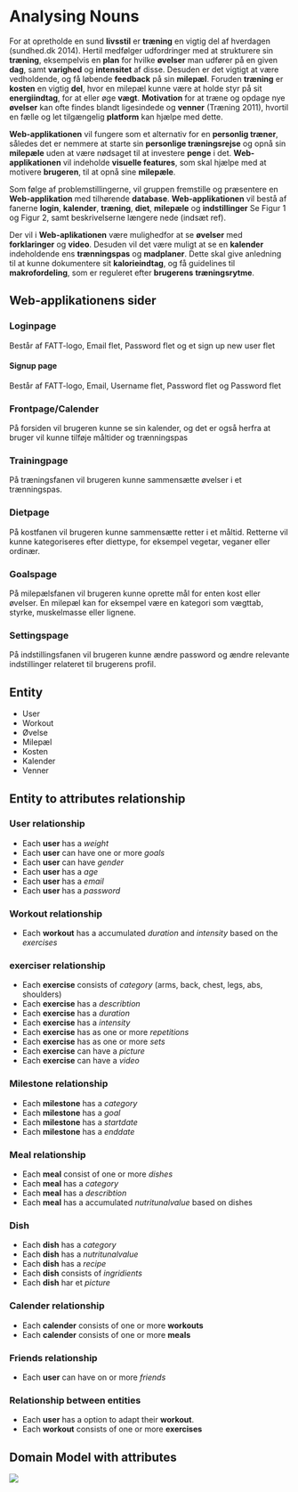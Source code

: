 # Analysing Nouns

For at opretholde en sund **livsstil** er **træning** en vigtig del af hverdagen (sundhed.dk 2014). Hertil medfølger udfordringer med at strukturere sin **træning**, eksempelvis en **plan** for hvilke **øvelser** man udfører på en given **dag**, samt **varighed** og **intensitet** af disse. Desuden er det vigtigt at være vedholdende, og få løbende **feedback** på sin **milepæl**. Foruden **træning** er **kosten** en vigtig **del**, hvor en milepæl kunne være at holde styr på sit **energiindtag**, for at eller øge **vægt**. **Motivation** for at træne og opdage nye **øvelser** kan ofte findes blandt ligesindede og **venner** (Træning 2011), hvortil en fælle og let tilgængelig **platform** kan hjælpe med dette.

**Web-applikationen** vil fungere som et alternativ for en **personlig træner**, således det er nemmere at starte sin **personlige træningsrejse** og opnå sin **milepæle** uden at være nødsaget til at investere **penge** i det. **Web-applikationen** vil indeholde **visuelle features**, som skal hjælpe med at motivere **brugeren**, til at opnå sine **milepæle**.

Som følge af problemstillingerne, vil gruppen fremstille og præsentere en **Web-applikation** med tilhørende **database**. **Web-applikationen** vil bestå af fanerne **login**, **kalender**, **træning**, **diet**, **milepæle** og **indstillinger** Se Figur 1 og Figur 2, samt beskrivelserne længere nede (indsæt ref).

Der vil i **Web-aplikationen** være mulighedfor at se **øvelser** med **forklaringer** og **video**. Desuden vil det være muligt at se en **kalender** indeholdende ens **trænningspas** og **madplaner**. Dette skal give anledning til at kunne dokumentere sit **kalorieindtag**, og få guidelines til **makrofordeling**, som er reguleret efter **brugerens** **træningsrytme**.

## Web-applikationens sider

### Loginpage

Består af FATT-logo, Email flet, Password flet og et sign up new user flet

#### Signup page
  
Består af FATT-logo, Email, Username flet, Password flet og Password flet
  
### Frontpage/Calender

På forsiden vil brugeren kunne se sin kalender, og det er også herfra at bruger vil kunne tilføje måltider og trænningspas

### Trainingpage

På træningsfanen vil brugeren kunne sammensætte øvelser i et trænningspas.

### Dietpage

På kostfanen vil brugeren kunne sammensætte retter i et måltid. Retterne vil kunne kategoriseres efter diettype, for eksempel vegetar, veganer eller ordinær.

### Goalspage

På milepælsfanen vil brugeren kunne oprette mål for enten kost eller øvelser. En milepæl kan for eksempel være en kategori som vægttab, styrke, muskelmasse eller lignene.

### Settingspage

På indstillingsfanen vil brugeren kunne ændre password og ændre relevante indstillinger relateret til brugerens profil. 

## Entity

* User
* Workout
* Øvelse
* Milepæl
* Kosten
* Kalender
* Venner

## Entity to attributes relationship

### User relationship

* Each **user** has a *weight*
* Each **user** can have one or more *goals*
* Each **user** can have *gender*
* Each **user** has a *age*
* Each **user** has a *email*
* Each **user** has a *password*

### Workout relationship

* Each **workout** has a accumulated *duration* and *intensity* based on the *exercises*

### exerciser relationship

* Each **exercise** consists of *category* (arms, back, chest, legs, abs, shoulders)
* Each **exercise** has a *describtion*
* Each **exercise** has a *duration*
* Each **exercise** has a *intensity*
* Each **exercise** has as one or more *repetitions*
* Each **exercise** has as one or more *sets*
* Each **exercise** can have a *picture*
* Each **exercise** can have a *video*

### Milestone relationship

* Each **milestone** has a *category*
* Each **milestone** has a *goal*
* Each **milestone** has a *startdate*
* Each **milestone** has a *enddate*

### Meal relationship

* Each **meal** consist of one or more *dishes*
* Each **meal** has a *category*
* Each **meal** has a *describtion*
* Each **meal** has a accumulated *nutritunalvalue* based on dishes

### Dish

* Each **dish** has a *category*
* Each **dish** has a *nutritunalvalue*
* Each **dish** has a *recipe*
* Each **dish** consists of *ingridients*
* Each **dish** har et *picture*

### Calender relationship

* Each **calender** consists of one or more **workouts**
* Each **calender** consists of one or more **meals**

### Friends relationship

* Each **user** can have on or more *friends*

### Relationship between entities

* Each **user** has a option to adapt their **workout**.
* Each **workout** consists of one or more **exercises**



## Domain Model with attributes

![](DomainModel.svg)